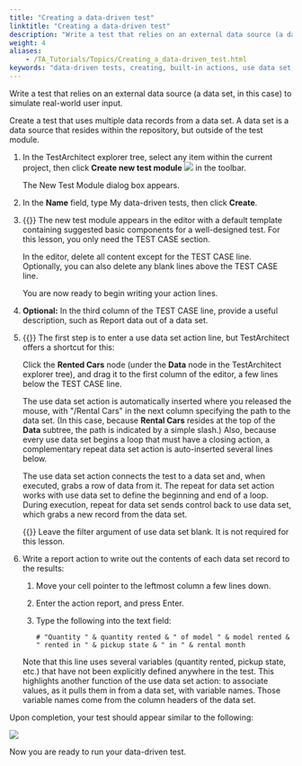 ```yaml
--- 
title: "Creating a data-driven test"
linktitle: "Creating a data-driven test"
description: "Write a test that relies on an external data source (a data set, in this case) to simulate real-world user input."
weight: 4
aliases: 
    - /TA_Tutorials/Topics/Creating_a_data-driven_test.html
keywords: "data-driven tests, creating, built-in actions, use data set, repeat for data set"
---
```


Write a test that relies on an external data source \(a data set, in this case\) to simulate real-world user input.

Create a test that uses multiple data records from a data set. A data set is a data source that resides within the repository, but outside of the test module.

1.  In the TestArchitect explorer tree, select any item within the current project, then click **Create new test module** ![](/images/TA_Tutorials/Images/btn.TAC_toolbar.CreateTestModule.png) in the toolbar.

    The New Test Module dialog box appears.

2.  In the **Name** field, type My data-driven tests, then click **Create**.

3.  {{<note>}} The new test module appears in the editor with a default template containing suggested basic components for a well-designed test. For this lesson, you only need the TEST CASE section.

    In the editor, delete all content except for the TEST CASE line. Optionally, you can also delete any blank lines above the TEST CASE line.

    You are now ready to begin writing your action lines.

4.  **Optional:** In the third column of the TEST CASE line, provide a useful description, such as Report data out of a data set.

5.  {{<note>}} The first step is to enter a use data set action line, but TestArchitect offers a shortcut for this:

    Click the **Rented Cars** node \(under the **Data** node in the TestArchitect explorer tree\), and drag it to the first column of the editor, a few lines below the TEST CASE line.

    The use data set action is automatically inserted where you released the mouse, with "/Rental Cars" in the next column specifying the path to the data set. \(In this case, because **Rental Cars** resides at the top of the **Data** subtree, the path is indicated by a simple slash.\) Also, because every use data set begins a loop that must have a closing action, a complementary repeat data set action is auto-inserted several lines below.

    The use data set action connects the test to a data set and, when executed, grabs a row of data from it. The repeat for data set action works with use data set to define the beginning and end of a loop. During execution, repeat for data set sends control back to use data set, which grabs a new record from the data set.

    {{<tip>}} Leave the filter argument of use data set blank. It is not required for this lesson.

6.  Write a report action to write out the contents of each data set record to the results:

    1.  Move your cell pointer to the leftmost column a few lines down.

    2.  Enter the action report, and press Enter.

    3.  Type the following into the text field:

        ```
        # "Quantity " & quantity rented & " of model " & model rented & " rented in " & pickup state & " in " & rental month
        ```

    Note that this line uses several variables \(quantity rented, pickup state, etc.\) that have not been explicitly defined anywhere in the test. This highlights another function of the use data set action: to associate values, as it pulls them in from a data set, with variable names. Those variable names come from the column headers of the data set.


Upon completion, your test should appear similar to the following:

![](/images/TA_Tutorials/Images/tut.Data_Sets.Test01.png)

Now you are ready to run your data-driven test.




